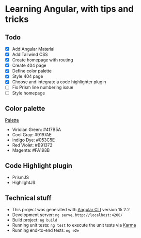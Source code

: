 # Learning Angular, with tips and tricks

## Todo

* [x] Add Angular Material
* [x] Add Tailwind CSS
* [x] Create homepage with routing
* [x] Create 404 page
* [x] Define color palette
* [x] Style 404 page
* [x] Choose and integrate a code highlighter plugin
* [ ] Fix Prism line numbering issue
* [ ] Style homepage

## Color palette

[Palette](https://coolors.co/417b5a-9197ae-053c5e-b91372-fa198b)

* Viridian Green: #417B5A
* Cool Gray: #9197AE
* Indigo Dye: #053C5E
* Red Violet: #B91372
* Magenta: #FA198B

## Code Highlight plugin

* PrismJS
* HighlightJS

## Technical stuff

* This project was generated with [Angular CLI](https://github.com/angular/angular-cli) version 15.2.2
* Development server: `ng serve`, `http://localhost:4200/`
* Build project: `ng build`
* Running unit tests: `ng test` to execute the unit tests via [Karma](https://karma-runner.github.io)
* Running end-to-end tests: `ng e2e`

